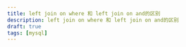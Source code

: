 ```yaml
---
title: left join on where 和 left join on and的区别
description: left join on where 和 left join on and的区别
draft: true
tags: [mysql]
---
```

